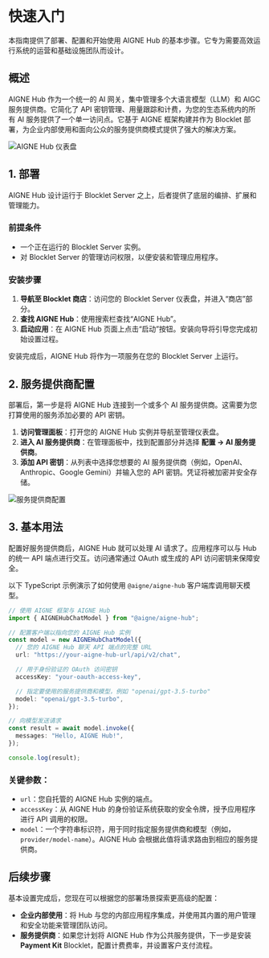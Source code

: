 # 快速入门

本指南提供了部署、配置和开始使用 AIGNE Hub 的基本步骤。它专为需要高效运行系统的运营和基础设施团队而设计。

## 概述

AIGNE Hub 作为一个统一的 AI 网关，集中管理多个大语言模型（LLM）和 AIGC 服务提供商。它简化了 API 密钥管理、用量跟踪和计费，为您的生态系统内的所有 AI 服务提供了一个单一访问点。它基于 AIGNE 框架构建并作为 Blocklet 部署，为企业内部使用和面向公众的服务提供商模式提供了强大的解决方案。

![AIGNE Hub 仪表盘](https://arcblock.oss-cn-shanghai.aliyuncs.com/images/doc-hub/c29f08420df8ea9a199fcb5ffe06febe.png)

## 1. 部署

AIGNE Hub 设计运行于 Blocklet Server 之上，后者提供了底层的编排、扩展和管理能力。

### 前提条件

- 一个正在运行的 Blocklet Server 实例。
- 对 Blocklet Server 的管理访问权限，以便安装和管理应用程序。

### 安装步骤

1.  **导航至 Blocklet 商店**：访问您的 Blocklet Server 仪表盘，并进入“商店”部分。
2.  **查找 AIGNE Hub**：使用搜索栏查找“AIGNE Hub”。
3.  **启动应用**：在 AIGNE Hub 页面上点击“启动”按钮。安装向导将引导您完成初始设置过程。

安装完成后，AIGNE Hub 将作为一项服务在您的 Blocklet Server 上运行。

## 2. 服务提供商配置

部署后，第一步是将 AIGNE Hub 连接到一个或多个 AI 服务提供商。这需要为您打算使用的服务添加必要的 API 密钥。

1.  **访问管理面板**：打开您的 AIGNE Hub 实例并导航至管理仪表盘。
2.  **进入 AI 服务提供商**：在管理面板中，找到配置部分并选择 **配置 → AI 服务提供商**。
3.  **添加 API 密钥**：从列表中选择您想要的 AI 服务提供商（例如，OpenAI、Anthropic、Google Gemini）并输入您的 API 密钥。凭证将被加密并安全存储。

![服务提供商配置](https://arcblock.oss-cn-shanghai.aliyuncs.com/images/doc-hub/d037b6b6b092765ccbfa58706c241622.png)

## 3. 基本用法

配置好服务提供商后，AIGNE Hub 就可以处理 AI 请求了。应用程序可以与 Hub 的统一 API 端点进行交互。访问通常通过 OAuth 或生成的 API 访问密钥来保障安全。

以下 TypeScript 示例演示了如何使用 `@aigne/aigne-hub` 客户端库调用聊天模型。

```typescript
// 使用 AIGNE 框架与 AIGNE Hub
import { AIGNEHubChatModel } from "@aigne/aigne-hub";

// 配置客户端以指向您的 AIGNE Hub 实例
const model = new AIGNEHubChatModel({
  // 您的 AIGNE Hub 聊天 API 端点的完整 URL
  url: "https://your-aigne-hub-url/api/v2/chat",

  // 用于身份验证的 OAuth 访问密钥
  accessKey: "your-oauth-access-key",

  // 指定要使用的服务提供商和模型，例如 "openai/gpt-3.5-turbo"
  model: "openai/gpt-3.5-turbo",
});

// 向模型发送请求
const result = await model.invoke({
  messages: "Hello, AIGNE Hub!",
});

console.log(result);
```

### 关键参数：

*   `url`：您自托管的 AIGNE Hub 实例的端点。
*   `accessKey`：从 AIGNE Hub 的身份验证系统获取的安全令牌，授予应用程序进行 API 调用的权限。
*   `model`：一个字符串标识符，用于同时指定服务提供商和模型（例如，`provider/model-name`）。AIGNE Hub 会根据此值将请求路由到相应的服务提供商。

## 后续步骤

基本设置完成后，您现在可以根据您的部署场景探索更高级的配置：

*   **企业内部使用**：将 Hub 与您的内部应用程序集成，并使用其内置的用户管理和安全功能来管理团队访问。
*   **服务提供商**：如果您计划将 AIGNE Hub 作为公共服务提供，下一步是安装 **Payment Kit** Blocklet，配置计费费率，并设置客户支付流程。